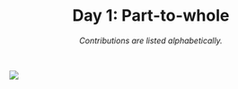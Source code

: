 <h1 align="center">Day 1: Part-to-whole</h1>
<p align="center"><em>Contributions are listed alphabetically.</em></p>
<br>

![](https://raw.githubusercontent.com/Z3tt/30DayChartChallenge_Collection2021/main/contributions/01_part_to_whole/01_part_to_whole_collage.jpg)
